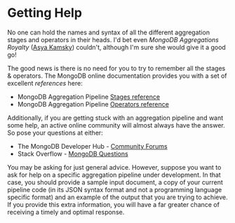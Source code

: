 # Getting Help

No one can hold the names and syntax of all the different aggregation stages and operators in their heads. I'd bet even _MongoDB Aggregations Royalty_ ([Asya Kamsky](http://www.kamsky.org/stupid-tricks-with-mongodb)) couldn't, although I'm sure she would give it a good go!

The good news is there is no need for you to try to remember all the stages & operators. The MongoDB online documentation provides you with a set of excellent _references_ here:

 * MongoDB Aggregation Pipeline [Stages reference](https://docs.mongodb.com/manual/reference/operator/aggregation-pipeline/)
 * MongoDB Aggregation Pipeline [Operators reference](https://docs.mongodb.com/manual/reference/operator/aggregation/)
 
Additionally, if you are getting stuck with an aggregation pipeline and want some help, an active online community will almost always have the answer. So pose your questions at either:

 * The MongoDB Developer Hub - [Community Forums](https://developer.mongodb.com/community/forums/)
 * Stack Overflow - [MongoDB Questions](https://stackoverflow.com/questions/tagged/mongodb)

You may be asking for just general advice. However, suppose you want to ask for help on a specific aggregation pipeline under development. In that case, you should provide a sample input document, a copy of your current pipeline code (in its JSON syntax format and not a programming language specific format) and an example of the output that you are trying to achieve. If you provide this extra information, you will have a far greater chance of receiving a timely and optimal response.

